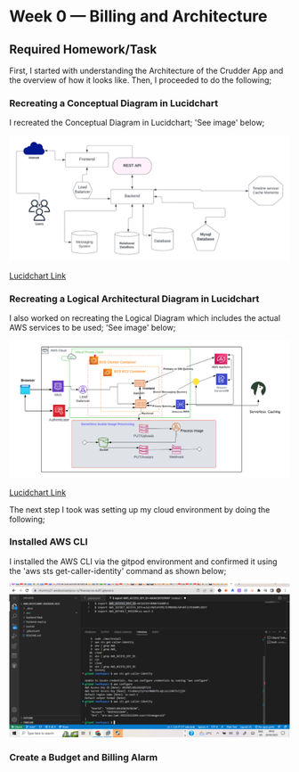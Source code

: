 # Week 0 — Billing and Architecture

## Required Homework/Task

First, I started with understanding the Architecture of the Crudder App and the overview of how it looks like. Then, I proceeded to do the following;

### Recreating a Conceptual Diagram in Lucidchart

I recreated the Conceptual Diagram in Lucidchart; 'See image' below;

!['Conceptual Diagram'](assets/Week%200-Crudder%20Conceptual%20Diagram%20(1).png)

[Lucidchart Link](https://lucid.app/lucidchart/867951fc-95ff-491b-aab2-1b22c2b3c19d/edit?viewport_loc=-786%2C-316%2C2549%2C1192%2C0_0&invitationId=inv_faba2d84-4884-4b9c-84cd-034e792fa34f)

### Recreating a Logical Architectural Diagram in Lucidchart

I also worked on recreating the Logical Diagram which includes the actual AWS services to be used; 'See image' below;

!['Logical Diagram](assets/Week%200-Cruddur%20Logical%20Architectural%20Diagram%20(1).png)

[Lucidchart Link](https://lucid.app/lucidchart/c53bae53-3bdc-4476-85af-7086888c3eb6/edit?viewport_loc=-84%2C-45%2C2167%2C1013%2C0_0&invitationId=inv_4cea3189-2a56-4a4b-9e0a-0bce43e2aded)

The next step I took was setting up my cloud environment by doing the following;

### Installed AWS CLI

 I installed the AWS CLI via the gitpod environment and confirmed it using the 'aws sts get-caller-identity' command as shown below; 
 
 ![AWS CLI](assets/Week%200-Configured%20the%20AWS%20CLI%20Via%20gitpod%20Environment.PNG)

### Create a Budget and Billing Alarm
